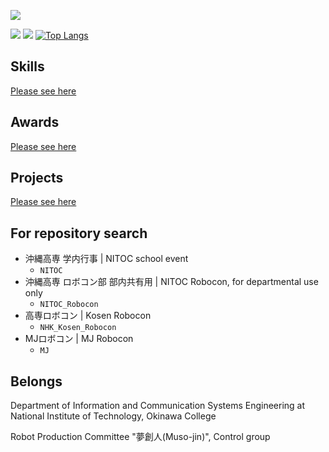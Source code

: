 ![](https://komarev.com/ghpvc/?username=wassy310)

![](http://github-profile-summary-cards.vercel.app/api/cards/profile-details?username=wassy310&theme=dracula)
![](http://github-profile-summary-cards.vercel.app/api/cards/stats?username=wassy310&theme=dracula)
[![Top Langs](https://github-readme-stats.vercel.app/api/top-langs/?username=wassy310&layout=compact&hide=jupyter%20notebook&theme=dracula&langs_count=8)](https://github.com/anuraghazra/github-readme-stats)

## Skills
[Please see here](https://github.com/wassy310/wassy310/blob/main/SKILL.md)

## Awards
[Please see here](https://github.com/wassy310/wassy310/blob/main/AWARDS.md)

## Projects
[Please see here](https://github.com/wassy310/wassy310/blob/main/PROJECT.md)

## For repository search
- 沖縄高専 学内行事 | NITOC school event
  - `NITOC`
- 沖縄高専 ロボコン部 部内共有用 | NITOC Robocon, for departmental use only
  - `NITOC_Robocon`
- 高専ロボコン | Kosen Robocon
  - `NHK_Kosen_Robocon`
- MJロボコン | MJ Robocon
  - `MJ`

## Belongs
Department of Information and Communication Systems Engineering at National Institute of Technology, Okinawa College

Robot Production Committee "夢創人(Muso-jin)", Control group
